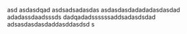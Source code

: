 asd
asdasdqad
asdsadsadasdas
asdasdasdadadadasdasdad
adadassdaadsssds
dadqadadssssssaddsadasdsdad
adsasdasdasdaddasddasdsd
s
